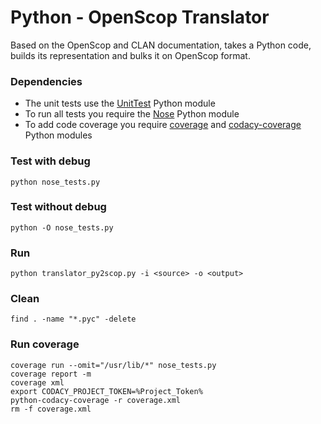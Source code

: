Python - OpenScop Translator
=============================

Based on the OpenScop and CLAN documentation, takes a Python code, builds its representation and bulks it on OpenScop format.


### Dependencies

- The unit tests use the [UnitTest][1] Python module
- To run all tests you require the [Nose][2] Python module
- To add code coverage you require [coverage][3] and [codacy-coverage][4] Python modules


### Test with debug

```
python nose_tests.py
```


### Test without debug                                                                                                                                                                                                                                                         

```
python -O nose_tests.py
```


### Run

```
python translator_py2scop.py -i <source> -o <output>
```


### Clean

```
find . -name "*.pyc" -delete
```


### Run coverage

```
coverage run --omit="/usr/lib/*" nose_tests.py
coverage report -m
coverage xml
export CODACY_PROJECT_TOKEN=%Project_Token%
python-codacy-coverage -r coverage.xml
rm -f coverage.xml
```


[1]: https://docs.python.org/2/library/unittest.html
[2]: https://nose.readthedocs.io/en/latest/
[3]: https://coverage.readthedocs.io/en/coverage-4.4.2/
[4]: https://github.com/codacy/python-codacy-coverage

